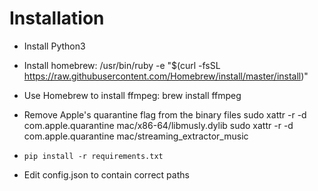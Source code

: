 Installation
============

- Install Python3

- Install homebrew:
  /usr/bin/ruby -e "$(curl -fsSL https://raw.githubusercontent.com/Homebrew/install/master/install)"

- Use Homebrew to install ffmpeg:
  brew install ffmpeg

- Remove Apple's quarantine flag from the binary files
  sudo xattr -r -d com.apple.quarantine mac/x86-64/libmusly.dylib
  sudo xattr -r -d com.apple.quarantine mac/streaming_extractor_music

- `pip install -r requirements.txt`

- Edit config.json to contain correct paths
